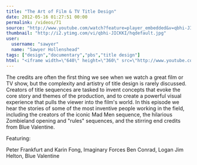 ```yaml
---
title: "The Art of Film & TV Title Design"
date: 2012-05-16 01:27:51 00:00
permalink: /videos/71
source: "http://www.youtube.com/watch?feature=player_embedded&v=qbhi-JICKKI"
thumbnail: "http://i2.ytimg.com/vi/qbhi-JICKKI/hqdefault.jpg"
user:
  username: "sawyer"
  name: "Sawyer Hollenshead"
tags: ["design","documentary","pbs","title design"]
html: "<iframe width=\"640\" height=\"360\" src=\"http://www.youtube.com/embed/qbhi-JICKKI?wmode=transparent&fs=1&feature=oembed\" frameborder=\"0\" allowfullscreen></iframe>"
---
```


The credits are often the first thing we see when we watch a great film or TV show, but the complexity and artistry of title design is rarely discussed. Creators of title sequences are tasked to invent concepts that evoke the core story and themes of the production, and to create a powerful visual experience that pulls the viewer into the film's world. In this episode we hear the stories of some of the most inventive people working in the field, including the creators of the iconic Mad Men sequence, the hilarious Zombieland opening and "rules" sequences, and the stirring end credits from Blue Valentine.

Featuring:

Peter Frankfurt and Karin Fong, Imaginary Forces
Ben Conrad, Logan
Jim Helton, Blue Valentine